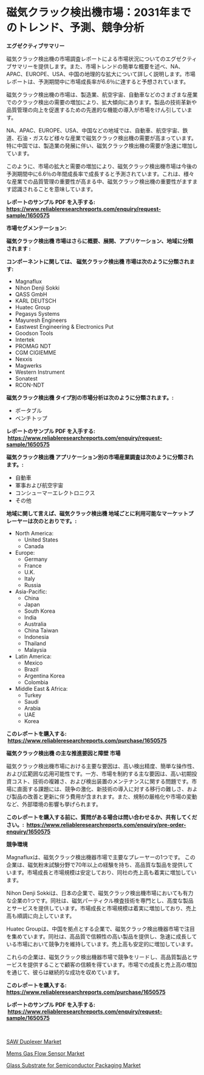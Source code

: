 <p><h1>磁気クラック検出機市場：2031年までのトレンド、予測、競争分析</h1></p><p><strong>エグゼクティブサマリー</strong></p>
<p><p>磁気クラック検出機の市場調査レポートによる市場状況についてのエグゼクティブサマリーを提供します。また、市場トレンドの簡単な概要を述べ、NA、APAC、EUROPE、USA、中国の地理的な拡大について詳しく説明します。市場レポートは、予測期間中に市場成長率が6.6％に達すると予想されています。</p><p>磁気クラック検出機の市場は、製造業、航空宇宙、自動車などのさまざまな産業でのクラック検出の需要の増加により、拡大傾向にあります。製品の技術革新や品質管理の向上を促進するための先進的な機能の導入が市場をけん引しています。</p><p>NA、APAC、EUROPE、USA、中国などの地域では、自動車、航空宇宙、鉄道、石油・ガスなど様々な産業で磁気クラック検出機の需要が高まっています。特に中国では、製造業の発展に伴い、磁気クラック検出機の需要が急速に増加しています。</p><p>このように、市場の拡大と需要の増加により、磁気クラック検出機市場は今後の予測期間中に6.6％の年間成長率で成長すると予測されています。これは、様々な産業での品質管理の重要性が高まる中、磁気クラック検出機の重要性がますます認識されることを意味しています。</p></p>
<p><strong>レポートのサンプル PDF を入手する: <a href="https://www.reliableresearchreports.com/enquiry/request-sample/1650575">https://www.reliableresearchreports.com/enquiry/request-sample/1650575</a></strong></p>
<p><strong>市場セグメンテーション:</strong></p>
<p><strong> 磁気クラック検出機 市場はさらに概要、展開、アプリケーション、地域に分類されます :</strong></p>
<p><strong>コンポーネントに関しては、 磁気クラック検出機 市場は次のように分類されます: &nbsp;</strong></p>
<p><ul><li>Magnaflux</li><li>Nihon Denji Sokki</li><li>QASS GmbH</li><li>KARL DEUTSCH</li><li>Huatec Group</li><li>Pegasys Systems</li><li>Mayuresh Engineers</li><li>Eastwest Engineering & Electronics Put</li><li>Goodson Tools</li><li>Intertek</li><li>PROMAG NDT</li><li>CGM CIGIEMME</li><li>Nexxis</li><li>Magwerks</li><li>Western Instrument</li><li>Sonatest</li><li>RCON-NDT</li></ul></p>
<p><strong> 磁気クラック検出機 タイプ別の市場分析は次のように分類されます。:</strong></p>
<p><ul><li>ポータブル</li><li>ベンチトップ</li></ul></p>
<p><strong>レポートのサンプル PDF を入手する: &nbsp;<a href="https://www.reliableresearchreports.com/enquiry/request-sample/1650575">https://www.reliableresearchreports.com/enquiry/request-sample/1650575</a></strong></p>
<p><strong> 磁気クラック検出機 アプリケーション別の市場産業調査は次のように分類されます。:</strong></p>
<p><ul><li>自動車</li><li>軍事および航空宇宙</li><li>コンシューマーエレクトロニクス</li><li>その他</li></ul></p>
<p><strong>地域に関して言えば、磁気クラック検出機 地域ごとに利用可能なマーケットプレーヤーは次のとおりです。:</strong></p>
<p><ul>
    <li>
        North America:
        <ul>
            <li>United States</li>
            <li>Canada</li>
        </ul>
    </li>
    <li>
        Europe:
        <ul>
            <li>Germany</li>
            <li>France</li>
            <li>U.K.</li>
            <li>Italy</li>
            <li>Russia</li>
        </ul>
    </li>
    <li>
        Asia-Pacific:
        <ul>
            <li>China</li>
            <li>Japan</li>
            <li>South Korea</li>
            <li>India</li>
            <li>Australia</li>
            <li>China Taiwan</li>
            <li>Indonesia</li>
            <li>Thailand</li>
            <li>Malaysia</li>
        </ul>
    </li>
    <li>
        Latin America:
        <ul>
            <li>Mexico</li>
            <li>Brazil</li>
            <li>Argentina Korea</li>
            <li>Colombia</li>
        </ul>
    </li>
    <li>
        Middle East & Africa:
        <ul>
            <li>Turkey</li>
            <li>Saudi</li>
            <li>Arabia</li>
            <li>UAE</li>
            <li>Korea</li>
        </ul>
    </li>
    </ul></p>
<p><strong>このレポートを購入する: &nbsp;<a href="https://www.reliableresearchreports.com/purchase/1650575">https://www.reliableresearchreports.com/purchase/1650575</a></strong></p>
<p><strong>磁気クラック検出機 の主な推進要因と障壁 市場</strong></p>
<p><p>磁気クラック検出機市場における主要な要因は、高い検出精度、簡単な操作性、および広範囲な応用可能性です。一方、市場を制約する主な要因は、高い初期投資コスト、技術の複雑さ、および検出装置のメンテナンスに関する問題です。市場に直面する課題には、競争の激化、新技術の導入に対する移行の難しさ、および製品の改善と更新に伴う費用が含まれます。また、規制の厳格化や市場の変動など、外部環境の影響も挙げられます。</p></p>
<p><strong>このレポートを購入する前に、質問がある場合は問い合わせるか、共有してください。:&nbsp; <a href="https://www.reliableresearchreports.com/enquiry/pre-order-enquiry/1650575">https://www.reliableresearchreports.com/enquiry/pre-order-enquiry/1650575</a></strong></p>
<p><strong>競争環境</strong></p>
<p><p>Magnafluxは、磁気クラック検出機器市場で主要なプレーヤーの1つです。 この企業は、磁気粉末試験分野で70年以上の経験を持ち、高品質な製品を提供しています。市場成長と市場規模は安定しており、同社の売上高も着実に増加しています。</p><p>Nihon Denji Sokkiは、日本の企業で、磁気クラック検出機市場においても有力な企業の1つです。同社は、磁気パーティクル検査技術を専門とし、高度な製品とサービスを提供しています。市場成長と市場規模は着実に増加しており、売上高も順調に向上しています。</p><p>Huatec Groupは、中国を拠点とする企業で、磁気クラック検出機器市場で注目を集めています。同社は、高品質で信頼性の高い製品を提供し、急速に成長している市場において競争力を維持しています。売上高も安定的に増加しています。</p><p>これらの企業は、磁気クラック検出機器市場で競争をリードし、高品質製品とサービスを提供することで顧客の信頼を得ています。市場での成長と売上高の増加を通じて、彼らは継続的な成功を収めています。</p></p>
<p><strong>このレポートを購入する: &nbsp; <a href="https://www.reliableresearchreports.com/purchase/1650575">https://www.reliableresearchreports.com/purchase/1650575</a></strong></p>
<p><strong>レポートのサンプル PDF を入手する: &nbsp;<a href="https://www.reliableresearchreports.com/enquiry/request-sample/1650575">https://www.reliableresearchreports.com/enquiry/request-sample/1650575</a></strong><strong></strong></p>
<p>&nbsp;</p>
<p><p><a href="https://github.com/seekum/Market-Research-Report-List-2/blob/main/saw-duplexer-market.md">SAW Duplexer Market</a></p><p><a href="https://github.com/NorbertYates/Market-Research-Report-List-4/blob/main/mems-gas-flow-sensor-market.md">Mems Gas Flow Sensor Market</a></p><p><a href="https://github.com/nancykennedykellievqfqt2/Market-Research-Report-List-1/blob/main/glass-substrate-for-semiconductor-packaging-market.md">Glass Substrate for Semiconductor Packaging Market</a></p></p>